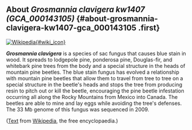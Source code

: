 About *Grosmannia clavigera kw1407 (GCA\_000143105)* {#about-grosmannia-clavigera-kw1407-gca_000143105 .first}
----------------------------------------------------

[![Wikipedia](/img/wikipedia_logo_v2_en.png){#wiki_icon}](http://en.wikipedia.org/wiki/Grosmannia_clavigera)

***Grosmannia clavigera*** is a species of sac fungus that causes blue
stain in wood. It spreads to lodgepole pine, ponderosa pine,
Douglas-fir, and whitebark pine trees from the body and a special
structure in the heads of mountain pine beetles. The blue stain fungus
has evolved a relationship with mountain pine beetles that allow them to
travel from tree to tree on a special structure in the beetle's heads
and stops the tree from producing resin to pitch out or kill the beetle,
encouraging the pine beetle infestation occurring all along the Rocky
Mountains from Mexico into Canada. The beetles are able to mine and lay
eggs while avoiding the tree's defenses. The 33 Mb genome of this fungus
was sequenced in 2009.

([Text](http://en.wikipedia.org/wiki/Grosmannia_clavigera) from
[Wikipedia](http://en.wikipedia.org/), the free encyclopaedia.)
